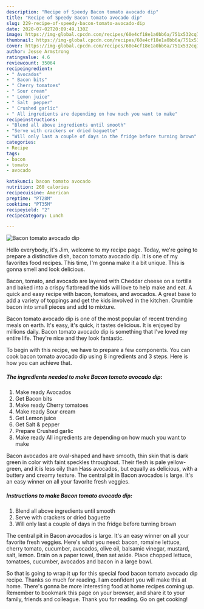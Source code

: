 ```yaml
---
description: "Recipe of Speedy Bacon tomato avocado dip"
title: "Recipe of Speedy Bacon tomato avocado dip"
slug: 229-recipe-of-speedy-bacon-tomato-avocado-dip
date: 2020-07-02T20:09:49.130Z
image: https://img-global.cpcdn.com/recipes/60e4cf18e1a0bb6a/751x532cq70/bacon-tomato-avocado-dip-recipe-main-photo.jpg
thumbnail: https://img-global.cpcdn.com/recipes/60e4cf18e1a0bb6a/751x532cq70/bacon-tomato-avocado-dip-recipe-main-photo.jpg
cover: https://img-global.cpcdn.com/recipes/60e4cf18e1a0bb6a/751x532cq70/bacon-tomato-avocado-dip-recipe-main-photo.jpg
author: Jesse Armstrong
ratingvalue: 4.6
reviewcount: 35064
recipeingredient:
- " Avocados"
- " Bacon bits"
- " Cherry tomatoes"
- " Sour cream"
- " Lemon juice"
- " Salt  pepper"
- " Crushed garlic"
- " All ingredients are depending on how much you want to make"
recipeinstructions:
- "Blend all above ingredients until smooth"
- "Serve with crackers or dried baguette"
- "Will only last a couple of days in the fridge before turning brown"
categories:
- Recipe
tags:
- bacon
- tomato
- avocado

katakunci: bacon tomato avocado 
nutrition: 260 calories
recipecuisine: American
preptime: "PT28M"
cooktime: "PT35M"
recipeyield: "2"
recipecategory: Lunch

---
```



![Bacon tomato avocado dip](https://img-global.cpcdn.com/recipes/60e4cf18e1a0bb6a/751x532cq70/bacon-tomato-avocado-dip-recipe-main-photo.jpg)

Hello everybody, it's Jim, welcome to my recipe page. Today, we're going to prepare a distinctive dish, bacon tomato avocado dip. It is one of my favorites food recipes. This time, I'm gonna make it a bit unique. This is gonna smell and look delicious.

Bacon, tomato, and avocado are layered with Cheddar cheese on a tortilla and baked into a crispy flatbread the kids will love to help make and eat. A quick and easy recipe with bacon, tomatoes, and avocados. A great base to add a variety of toppings and get the kids involved in the kitchen. Crumble bacon into small pieces and add to mixture.

Bacon tomato avocado dip is one of the most popular of recent trending meals on earth. It's easy, it's quick, it tastes delicious. It is enjoyed by millions daily. Bacon tomato avocado dip is something that I've loved my entire life. They're nice and they look fantastic.


To begin with this recipe, we have to prepare a few components. You can cook bacon tomato avocado dip using 8 ingredients and 3 steps. Here is how you can achieve that.

<!--inarticleads1-->

##### The ingredients needed to make Bacon tomato avocado dip:

1. Make ready  Avocados
1. Get  Bacon bits
1. Make ready  Cherry tomatoes
1. Make ready  Sour cream
1. Get  Lemon juice
1. Get  Salt &amp; pepper
1. Prepare  Crushed garlic
1. Make ready  All ingredients are depending on how much you want to make


Bacon avocados are oval-shaped and have smooth, thin skin that is dark green in color with faint speckles throughout. Their flesh is pale yellow-green, and it is less oily than Hass avocados, but equally as delicious, with a buttery and creamy texture. The central pit in Bacon avocados is large. It&#39;s an easy winner on all your favorite fresh veggies. 

<!--inarticleads2-->

##### Instructions to make Bacon tomato avocado dip:

1. Blend all above ingredients until smooth
1. Serve with crackers or dried baguette
1. Will only last a couple of days in the fridge before turning brown


The central pit in Bacon avocados is large. It&#39;s an easy winner on all your favorite fresh veggies. Here&#39;s what you need: bacon, romaine lettuce, cherry tomato, cucumber, avocados, olive oil, balsamic vinegar, mustard, salt, lemon. Drain on a paper towel, then set aside. Place chopped lettuce, tomatoes, cucumber, avocados and bacon in a large bowl. 

So that is going to wrap it up for this special food bacon tomato avocado dip recipe. Thanks so much for reading. I am confident you will make this at home. There's gonna be more interesting food at home recipes coming up. Remember to bookmark this page on your browser, and share it to your family, friends and colleague. Thank you for reading. Go on get cooking!
